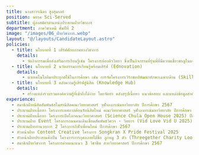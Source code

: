 ```yaml
---
title: นางสาวรณิดา สูงสุมาลย์
position: พรรค Sci-Served
subtitle: ผู้ลงสมัครตำแหน่งประธานฝ่ายวิชาการ
department: ภาควิชาเคมี ชั้นปีที่ 2
image: "/images/06_ฝ่ายวิชาการ.webp"
layout: "@/layouts/CandidateLayout.astro"
policies:
  - title: นโยบายที่ 1 เสิร์ฟศักยภาพทางวิชาการ
    details:
      - จัดกิจกรรมเพื่อส่งเสริมการเรียนรู้เช่น โครงการห้องติววิทยา ซึ่งเป็นกิจกรรมที่รุ่นพี่ที่มีความเชี่ยวชาญในแต่ละวิชา จะมาช่วยอธิบายเนื้อหาและแชร์เทคนิคการทําข้อสอบ เพื่อให้นิสิตเตรียมตัวสอบได้อย่างมั่นใจ และสร้างสภาพแวดล้อมที่สนับสนุนการเรียนรู้ร่วมกัน
  - title: นโยบายที่ 2 นวัตกรรมการเรียนรู้พร้อมเสิร์ฟ (Ednovation)
    details:
      - นําเทคโนโลยีมาประยุกต์ใช้ในการศึกษา เช่น การจัดโครงการเวิร์กชอปพัฒนาทักษะเฉพาะด้าน (Skill Up Workshop) โดยจัดอบรมทักษะที่เป็นประโยชน์ในชีวิตจริง เช่น การใช้ Excel, Notion และซอฟต์แวร์อื่น ๆ ที่ช่วยเพิ่มประสิทธิภาพในการเรียนและการทํางาน เพื่อให้การเรียนรู้ทันสมัย และสามารถเข้าถึงได้ง่าย
  - title: นโยบายที่ 3 คลังความรู้เสิร์ฟสู่นิสิต (Knowledge Hub)
    details:
      - สร้างแหล่งรวบรวมองค์ความรู้ที่เข้าถึงได้ง่าย โดยจัดทํา คลังสรุปเนื้อหา แนวข้อสอบ และแหล่งข้อมูลสําคัญ ที่นิสิตสามารถใช้เป็นเครื่องมือในการเรียนรู้ด้วยตนเอง พร้อมทั้งเปิดโอกาสให้รุ่นพี่และนิสิตที่มีความเชี่ยวชาญในแต่ละวิชามาร่วมแบ่งปันความรู้ เพื่อเสริมสร้างวัฒนธรรมการเรียนรู้ร่วมกันภายในคณะ
experience:
  - สมาชิกฝ่ายนิสิตสัมพันธ์สโมสรนิสิตคณะวิทยาศาสตร์ จุฬาลงกรณ์มหาวิทยาลัย ปีการศึกษา 2567
  - ประธานฝ่ายเนื้อหา โครงการเทศกาลต้อนรับนิสิตใหม่ คณะวิทยาศาสตร์ จุฬาลงกรณ์มหาวิทยาลัย ปีการศึกษา 2567
  - ประธานฝ่ายเนื้อหา โครงการเปิดโลกคณะวิทยาศาสตร์ (Science Chula Open House 2025) ปีการศึกษา 2567
  - ประธานฝ่าย Event โครงการถนนคนเดินเชื่อมสัมพันธ์วิศวฯ - วิทยาฯ (Vid Love Vid U 2025)
  - ประธานฝ่ายอํานวยการ 2 โครงการกีฬาเพื่อนใหม่ ปีการศึกษา 2567
  - หัวหน้าฝ่าย Content Creative โครงการ Songkran X Pride Festival 2025
  - หัวหน้าฝ่ายประสานศิลปิน โครงการการกุศลภายใต้ชื่อ ลูกหมู 3 ตัว (Threegether Charity Look Mhoo 3 Tua) ปีการศึกษา 2567
  - สมาชิกฝ่ายวิชาการ โครงการค่ายแนะแนว 3 วิชาชีพ สายวิทยาศาสตร์ ปีการศึกษา 2567
---
```

